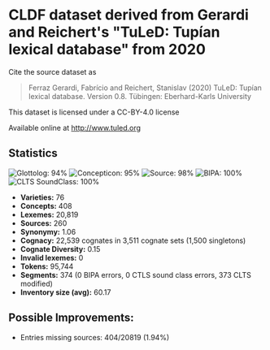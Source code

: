 # CLDF dataset derived from Gerardi and Reichert's "TuLeD: Tupían lexical database" from 2020

Cite the source dataset as

> Ferraz Gerardi, Fabrício and Reichert, Stanislav (2020) TuLeD: Tupían lexical database. Version 0.8. Tübingen: Eberhard-Karls University

This dataset is licensed under a CC-BY-4.0 license

Available online at http://www.tuled.org

## Statistics


![Glottolog: 94%](https://img.shields.io/badge/Glottolog-94%25-green.svg "Glottolog: 94%")
![Concepticon: 95%](https://img.shields.io/badge/Concepticon-95%25-green.svg "Concepticon: 95%")
![Source: 98%](https://img.shields.io/badge/Source-98%25-green.svg "Source: 98%")
![BIPA: 100%](https://img.shields.io/badge/BIPA-100%25-brightgreen.svg "BIPA: 100%")
![CLTS SoundClass: 100%](https://img.shields.io/badge/CLTS%20SoundClass-100%25-brightgreen.svg "CLTS SoundClass: 100%")

- **Varieties:** 76
- **Concepts:** 408
- **Lexemes:** 20,819
- **Sources:** 260
- **Synonymy:** 1.06
- **Cognacy:** 22,539 cognates in 3,511 cognate sets (1,500 singletons)
- **Cognate Diversity:** 0.15
- **Invalid lexemes:** 0
- **Tokens:** 95,744
- **Segments:** 374 (0 BIPA errors, 0 CTLS sound class errors, 373 CLTS modified)
- **Inventory size (avg):** 60.17

## Possible Improvements:



- Entries missing sources: 404/20819 (1.94%)